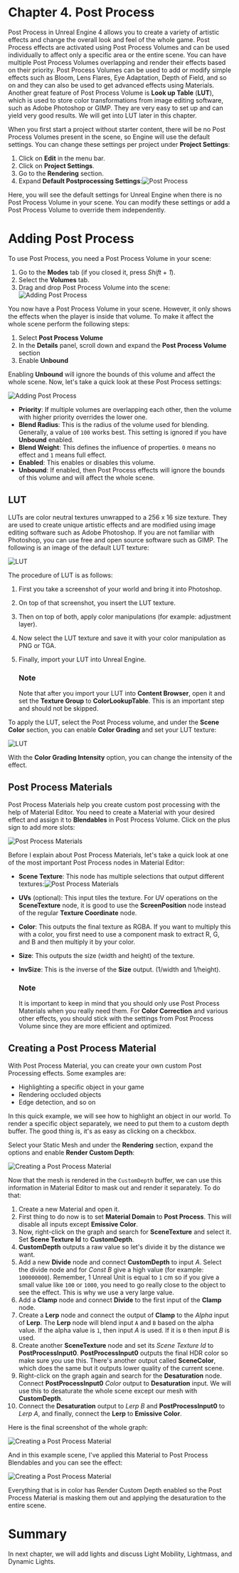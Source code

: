 # Chapter 4. Post Process

Post Process in Unreal Engine 4 allows you to create a variety of artistic effects and change the overall look and feel of the whole game. Post Process effects are activated using Post Process Volumes and can be used individually to affect only a specific area or the entire scene. You can have multiple Post Process Volumes overlapping and render their effects based on their priority. Post Process Volumes can be used to add or modify simple effects such as Bloom, Lens Flares, Eye Adaptation, Depth of Field, and so on and they can also be used to get advanced effects using Materials. Another great feature of Post Process Volume is **Look up Table** (**LUT**), which is used to store color transformations from image editing software, such as Adobe Photoshop or GIMP. They are very easy to set up and can yield very good results. We will get into LUT later in this chapter.

When you first start a project without starter content, there will be no Post Process Volumes present in the scene, so Engine will use the default settings. You can change these settings per project under **Project Settings**:

1.  Click on **Edit** in the menu bar.
2.  Click on **Project Settings**.
3.  Go to the **Rendering** section.
4.  Expand **Default Postprocessing Settings**:![Post Process](img/B03950_04_01.jpg)

Here, you will see the default settings for Unreal Engine when there is no Post Process Volume in your scene. You can modify these settings or add a Post Process Volume to override them independently.

# Adding Post Process

To use Post Process, you need a Post Process Volume in your scene:

1.  Go to the **Modes** tab (if you closed it, press *Shift* + *1*).
2.  Select the **Volumes** tab.
3.  Drag and drop Post Process Volume into the scene:![Adding Post Process](img/B03950_04_02.jpg)

You now have a Post Process Volume in your scene. However, it only shows the effects when the player is inside that volume. To make it affect the whole scene perform the following steps:

1.  Select **Post Process Volume**
2.  In the **Details** panel, scroll down and expand the **Post Process Volume** section
3.  Enable **Unbound**

Enabling **Unbound** will ignore the bounds of this volume and affect the whole scene. Now, let's take a quick look at these Post Process settings:

![Adding Post Process](img/B03950_04_03.jpg)

*   **Priority**: If multiple volumes are overlapping each other, then the volume with higher priority overrides the lower one.
*   **Blend Radius**: This is the radius of the volume used for blending. Generally, a value of `100` works best. This setting is ignored if you have **Unbound** enabled.
*   **Blend Weight**: This defines the influence of properties. `0` means no effect and `1` means full effect.
*   **Enabled**: This enables or disables this volume.
*   **Unbound**: If enabled, then Post Process effects will ignore the bounds of this volume and will affect the whole scene.

## LUT

LUTs are color neutral textures unwrapped to a 256 x 16 size texture. They are used to create unique artistic effects and are modified using image editing software such as Adobe Photoshop. If you are not familiar with Photoshop, you can use free and open source software such as GIMP. The following is an image of the default LUT texture:

![LUT](img/B03950_04_04.jpg)

The procedure of LUT is as follows:

1.  First you take a screenshot of your world and bring it into Photoshop.
2.  On top of that screenshot, you insert the LUT texture.
3.  Then on top of both, apply color manipulations (for example: adjustment layer).
4.  Now select the LUT texture and save it with your color manipulation as PNG or TGA.
5.  Finally, import your LUT into Unreal Engine.

    ### Note

    Note that after you import your LUT into **Content Browser**, open it and set the **Texture Group** to **ColorLookupTable**. This is an important step and should not be skipped.

To apply the LUT, select the Post Process volume, and under the **Scene Color** section, you can enable **Color Grading** and set your LUT texture:

![LUT](img/B03950_04_05.jpg)

With the **Color Grading Intensity** option, you can change the intensity of the effect.

## Post Process Materials

Post Process Materials help you create custom post processing with the help of Material Editor. You need to create a Material with your desired effect and assign it to **Blendables** in Post Process Volume. Click on the plus sign to add more slots:

![Post Process Materials](img/B03950_04_06.jpg)

Before I explain about Post Process Materials, let's take a quick look at one of the most important Post Process nodes in Material Editor:

*   **Scene Texture**: This node has multiple selections that output different textures:![Post Process Materials](img/B03950_04_07.jpg)
*   **UVs** (optional): This input tiles the texture. For UV operations on the **SceneTexture** node, it is good to use the **ScreenPosition** node instead of the regular **Texture Coordinate** node.
*   **Color**: This outputs the final texture as RGBA. If you want to multiply this with a color, you first need to use a component mask to extract R, G, and B and then multiply it by your color.
*   **Size**: This outputs the size (width and height) of the texture.
*   **InvSize**: This is the inverse of the **Size** output. (1/width and 1/height).

    ### Note

    It is important to keep in mind that you should only use Post Process Materials when you really need them. For **Color Correction** and various other effects, you should stick with the settings from Post Process Volume since they are more efficient and optimized.

## Creating a Post Process Material

With Post Process Material, you can create your own custom Post Processing effects. Some examples are:

*   Highlighting a specific object in your game
*   Rendering occluded objects
*   Edge detection, and so on

In this quick example, we will see how to highlight an object in our world. To render a specific object separately, we need to put them to a custom depth buffer. The good thing is, it's as easy as clicking on a checkbox.

Select your Static Mesh and under the **Rendering** section, expand the options and enable **Render Custom Depth**:

![Creating a Post Process Material](img/B03950_04_08.jpg)

Now that the mesh is rendered in the `CustomDepth` buffer, we can use this information in Material Editor to mask out and render it separately. To do that:

1.  Create a new Material and open it.
2.  First thing to do now is to set **Material Domain** to **Post Process**. This will disable all inputs except **Emissive Color**.
3.  Now, right-click on the graph and search for **SceneTexture** and select it. Set **Scene Texture Id** to **CustomDepth**.
4.  **CustomDepth** outputs a raw value so let's divide it by the distance we want.
5.  Add a new **Divide** node and connect **CustomDepth** to input *A*. Select the divide node and for *Const B* give a high value (for example: `100000000`). Remember, 1 Unreal Unit is equal to `1` cm so if you give a small value like `100` or `1000`, you need to go really close to the object to see the effect. This is why we use a very large value.
6.  Add a **Clamp** node and connect **Divide** to the first input of the **Clamp** node.
7.  Create a **Lerp** node and connect the output of **Clamp** to the *Alpha* input of **Lerp**. The **Lerp** node will blend input `A` and `B` based on the alpha value. If the alpha value is `1`, then input *A* is used. If it is `0` then input *B* is used.
8.  Create another **SceneTexture** node and set its *Scene Texture Id* to **PostProcessInput0**. **PostProcessInput0** outputs the final HDR color so make sure you use this. There's another output called **SceneColor**, which does the same but it outputs lower quality of the current scene.
9.  Right-click on the graph again and search for the **Desaturation** node. Connect **PostProcessInput0** *Color* output to **Desaturation** input. We will use this to desaturate the whole scene except our mesh with **CustomDepth**.
10.  Connect the **Desaturation** output to *Lerp B* and **PostProcessInput0** to *Lerp A*, and finally, connect the **Lerp** to **Emissive Color**.

Here is the final screenshot of the whole graph:

![Creating a Post Process Material](img/B03950_04_09.jpg)

And in this example scene, I've applied this Material to Post Process Blendables and you can see the effect:

![Creating a Post Process Material](img/B03950_04_10.jpg)

Everything that is in color has Render Custom Depth enabled so the Post Process Material is masking them out and applying the desaturation to the entire scene.

# Summary

In next chapter, we will add lights and discuss Light Mobility, Lightmass, and Dynamic Lights.